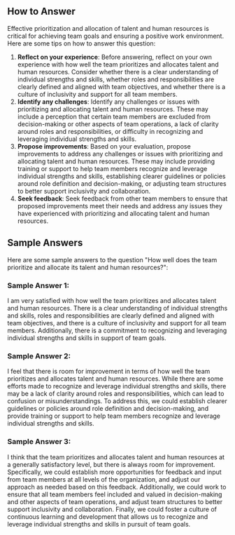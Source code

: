 

How to Answer
-------------

Effective prioritization and allocation of talent and human resources is critical for achieving team goals and ensuring a positive work environment. Here are some tips on how to answer this question:

1. **Reflect on your experience**: Before answering, reflect on your own experience with how well the team prioritizes and allocates talent and human resources. Consider whether there is a clear understanding of individual strengths and skills, whether roles and responsibilities are clearly defined and aligned with team objectives, and whether there is a culture of inclusivity and support for all team members.
2. **Identify any challenges**: Identify any challenges or issues with prioritizing and allocating talent and human resources. These may include a perception that certain team members are excluded from decision-making or other aspects of team operations, a lack of clarity around roles and responsibilities, or difficulty in recognizing and leveraging individual strengths and skills.
3. **Propose improvements**: Based on your evaluation, propose improvements to address any challenges or issues with prioritizing and allocating talent and human resources. These may include providing training or support to help team members recognize and leverage individual strengths and skills, establishing clearer guidelines or policies around role definition and decision-making, or adjusting team structures to better support inclusivity and collaboration.
4. **Seek feedback**: Seek feedback from other team members to ensure that proposed improvements meet their needs and address any issues they have experienced with prioritizing and allocating talent and human resources.

Sample Answers
--------------

Here are some sample answers to the question "How well does the team prioritize and allocate its talent and human resources?":

### Sample Answer 1:

I am very satisfied with how well the team prioritizes and allocates talent and human resources. There is a clear understanding of individual strengths and skills, roles and responsibilities are clearly defined and aligned with team objectives, and there is a culture of inclusivity and support for all team members. Additionally, there is a commitment to recognizing and leveraging individual strengths and skills in support of team goals.

### Sample Answer 2:

I feel that there is room for improvement in terms of how well the team prioritizes and allocates talent and human resources. While there are some efforts made to recognize and leverage individual strengths and skills, there may be a lack of clarity around roles and responsibilities, which can lead to confusion or misunderstandings. To address this, we could establish clearer guidelines or policies around role definition and decision-making, and provide training or support to help team members recognize and leverage individual strengths and skills.

### Sample Answer 3:

I think that the team prioritizes and allocates talent and human resources at a generally satisfactory level, but there is always room for improvement. Specifically, we could establish more opportunities for feedback and input from team members at all levels of the organization, and adjust our approach as needed based on this feedback. Additionally, we could work to ensure that all team members feel included and valued in decision-making and other aspects of team operations, and adjust team structures to better support inclusivity and collaboration. Finally, we could foster a culture of continuous learning and development that allows us to recognize and leverage individual strengths and skills in pursuit of team goals.
